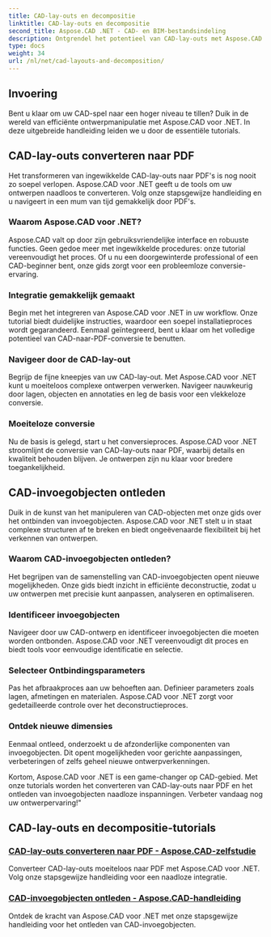 ```yaml
---
title: CAD-lay-outs en decompositie
linktitle: CAD-lay-outs en decompositie
second_title: Aspose.CAD .NET - CAD- en BIM-bestandsindeling
description: Ontgrendel het potentieel van CAD-lay-outs met Aspose.CAD voor .NET! Converteer ontwerpen eenvoudig naar PDF met behulp van onze gids. Beheers de ontleding van invoegobjecten moeiteloos.
type: docs
weight: 34
url: /nl/net/cad-layouts-and-decomposition/
---
```




## Invoering

Bent u klaar om uw CAD-spel naar een hoger niveau te tillen? Duik in de wereld van efficiënte ontwerpmanipulatie met Aspose.CAD voor .NET. In deze uitgebreide handleiding leiden we u door de essentiële tutorials.
## CAD-lay-outs converteren naar PDF

Het transformeren van ingewikkelde CAD-lay-outs naar PDF's is nog nooit zo soepel verlopen. Aspose.CAD voor .NET geeft u de tools om uw ontwerpen naadloos te converteren. Volg onze stapsgewijze handleiding en u navigeert in een mum van tijd gemakkelijk door PDF's.

### Waarom Aspose.CAD voor .NET?

Aspose.CAD valt op door zijn gebruiksvriendelijke interface en robuuste functies. Geen gedoe meer met ingewikkelde procedures: onze tutorial vereenvoudigt het proces. Of u nu een doorgewinterde professional of een CAD-beginner bent, onze gids zorgt voor een probleemloze conversie-ervaring.

### Integratie gemakkelijk gemaakt

Begin met het integreren van Aspose.CAD voor .NET in uw workflow. Onze tutorial biedt duidelijke instructies, waardoor een soepel installatieproces wordt gegarandeerd. Eenmaal geïntegreerd, bent u klaar om het volledige potentieel van CAD-naar-PDF-conversie te benutten.

### Navigeer door de CAD-lay-out

Begrijp de fijne kneepjes van uw CAD-lay-out. Met Aspose.CAD voor .NET kunt u moeiteloos complexe ontwerpen verwerken. Navigeer nauwkeurig door lagen, objecten en annotaties en leg de basis voor een vlekkeloze conversie.

### Moeiteloze conversie

Nu de basis is gelegd, start u het conversieproces. Aspose.CAD voor .NET stroomlijnt de conversie van CAD-lay-outs naar PDF, waarbij details en kwaliteit behouden blijven. Je ontwerpen zijn nu klaar voor bredere toegankelijkheid.

## CAD-invoegobjecten ontleden

Duik in de kunst van het manipuleren van CAD-objecten met onze gids over het ontbinden van invoegobjecten. Aspose.CAD voor .NET stelt u in staat complexe structuren af te breken en biedt ongeëvenaarde flexibiliteit bij het verkennen van ontwerpen.

### Waarom CAD-invoegobjecten ontleden?

Het begrijpen van de samenstelling van CAD-invoegobjecten opent nieuwe mogelijkheden. Onze gids biedt inzicht in efficiënte deconstructie, zodat u uw ontwerpen met precisie kunt aanpassen, analyseren en optimaliseren.

### Identificeer invoegobjecten

Navigeer door uw CAD-ontwerp en identificeer invoegobjecten die moeten worden ontbonden. Aspose.CAD voor .NET vereenvoudigt dit proces en biedt tools voor eenvoudige identificatie en selectie.

### Selecteer Ontbindingsparameters

Pas het afbraakproces aan uw behoeften aan. Definieer parameters zoals lagen, afmetingen en materialen. Aspose.CAD voor .NET zorgt voor gedetailleerde controle over het deconstructieproces.

### Ontdek nieuwe dimensies

Eenmaal ontleed, onderzoekt u de afzonderlijke componenten van invoegobjecten. Dit opent mogelijkheden voor gerichte aanpassingen, verbeteringen of zelfs geheel nieuwe ontwerpverkenningen.

Kortom, Aspose.CAD voor .NET is een game-changer op CAD-gebied. Met onze tutorials worden het converteren van CAD-lay-outs naar PDF en het ontleden van invoegobjecten naadloze inspanningen. Verbeter vandaag nog uw ontwerpervaring!"
## CAD-lay-outs en decompositie-tutorials
### [CAD-lay-outs converteren naar PDF - Aspose.CAD-zelfstudie](./converting-cad-layouts-to-pdf/)
Converteer CAD-lay-outs moeiteloos naar PDF met Aspose.CAD voor .NET. Volg onze stapsgewijze handleiding voor een naadloze integratie.
### [CAD-invoegobjecten ontleden - Aspose.CAD-handleiding](./decomposing-cad-insert-objects/)
Ontdek de kracht van Aspose.CAD voor .NET met onze stapsgewijze handleiding voor het ontleden van CAD-invoegobjecten.